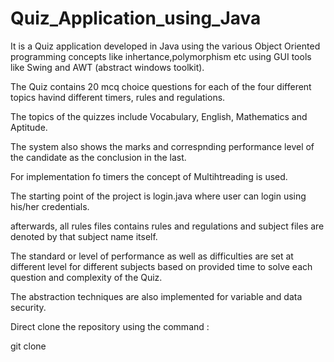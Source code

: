 # Quiz_Application_using_Java


It is a Quiz application developed in Java using the various Object Oriented programming concepts like inhertance,polymorphism etc using GUI tools like Swing and AWT (abstract windows toolkit). 

The Quiz contains 20 mcq choice questions for each of the four different topics havind different timers, rules and regulations.

The topics of the quizzes include Vocabulary, English, Mathematics and Aptitude.

The system also shows the marks and correspnding performance level of the candidate as the conclusion in the last.

For implementation fo timers the concept of Multihtreading is used.

The starting point of the project is login.java where user can login using his/her credentials.

afterwards, all rules files contains rules and regulations and subject files are denoted by that subject name itself.

The standard or level of performance as well as difficulties are set at different level for different subjects based on provided time to solve each question and complexity of the Quiz.

The abstraction techniques are also implemented for variable and data security. 

Direct clone the repository using the command :

git clone 



